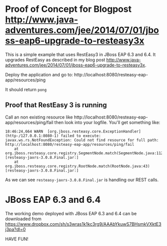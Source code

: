 # Proof of Concept for Blogpost http://www.java-adventures.com/jee/2014/07/01/jboss-eap6-upgrade-to-resteasy3x


This is a simple example that uses RestEasy3 in JBoss EAP 6.3 and 6.4. It upgrades RestEasy as described in my
blog post http://www.java-adventures.com/jee/2014/07/01/jboss-eap6-upgrade-to-resteasy3x.

Deploy the application and go to: http://localhost:8080/resteasy-eap-app/resources/ping

It should return `pong`

## Proof that RestEasy 3 is running

Call an non existing resource like http://localhost:8080/resteasy-eap-app/resources/ping/fail then
look into your logfile. You'll get something like:

```
18:46:24,664 WARN  [org.jboss.resteasy.core.ExceptionHandler] (http-/127.0.0.1:8080-1) failed to execute: javax.ws.rs.NotFoundException: Could not find resource for full path: http://localhost:8080/resteasy-eap-app/resources/ping/fail
	at org.jboss.resteasy.core.registry.SegmentNode.match(SegmentNode.java:112) [resteasy-jaxrs-3.0.8.Final.jar:]
	at org.jboss.resteasy.core.registry.RootNode.match(RootNode.java:43) [resteasy-jaxrs-3.0.8.Final.jar:]
```

As we can see `resteasy-jaxrs-3.0.8.Final.jar` is handling our REST calls.


# JBoss EAP 6.3 and 6.4

The working demo deployed with JBoss EAP 6.3 and 6.4 can be downloaded from  
https://www.dropbox.com/sh/s3wras1k1kc3rg9/AAAbYkuwS7BHsmkVXktE3j3pa?dl=0

HAVE FUN!